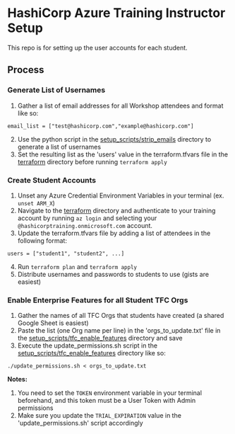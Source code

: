 # HashiCorp Azure Training Instructor Setup
This repo is for setting up the user accounts for each student.

## Process
### Generate List of Usernames
1. Gather a list of email addresses for all Workshop attendees and format like so:
```
email_list = ["test@hashicorp.com","example@hashicorp.com"]
```
2. Use the python script in the [setup_scripts/strip_emails](./setup_scripts/strip_emails) directory to generate a list of usernames
3. Set the resulting list as the 'users' value in the terraform.tfvars file in the [terraform](./terraform) directory before running `terraform apply`

### Create Student Accounts
1. Unset any Azure Credential Environment Variables in your terminal (ex. `unset ARM_X`)
2. Navigate to the [terraform](./terraform) directory and authenticate to your training account by running `az login` and selecting your `@hashicorptraining.onmicrosoft.com` account.
3. Update the terraform.tfvars file by adding a list of attendees in the following format:
```
users = ["student1", "student2", ...]
```
4. Run `terraform plan` and `terraform apply`
5. Distribute usernames and passwords to students to use (gists are easiest)

### Enable Enterprise Features for all Student TFC Orgs
1. Gather the names of all TFC Orgs that students have created (a shared Google Sheet is easiest)
2. Paste the list (one Org name per line) in the 'orgs_to_update.txt' file in the [setup_scripts/tfc_enable_features](./setup_scripts/tfc_enable_features) directory and save
3. Execute the update_permissions.sh script in the [setup_scripts/tfc_enable_features](./setup_scripts/tfc_enable_features)  directory like so:
```
./update_permissions.sh < orgs_to_update.txt
```
**Notes:** 
1. You need to set the `TOKEN` environment variable in your terminal beforehand, and this token must be a User Token with Admin permissions
2. Make sure you update the `TRIAL_EXPIRATION` value in the 'update_permissions.sh' script accordingly

